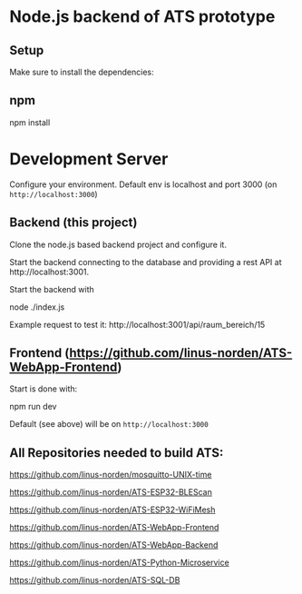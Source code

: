 # Node.js backend of ATS prototype

## Setup
Make sure to install the dependencies:
## npm
npm install

# Development Server
Configure your environment.
Default env is localhost and port 3000
(on `http://localhost:3000`)

## Backend (this project)
Clone the node.js based backend project and configure it.

Start the backend connecting to the database and providing a rest API at http://localhost:3001. 

Start the backend with

node ./index.js

Example request to test it: http://localhost:3001/api/raum_bereich/15

## Frontend (https://github.com/linus-norden/ATS-WebApp-Frontend)
Start is done with:

npm run dev

Default (see above) will be on `http://localhost:3000`

## All Repositories needed to build ATS:
https://github.com/linus-norden/mosquitto-UNIX-time

https://github.com/linus-norden/ATS-ESP32-BLEScan

https://github.com/linus-norden/ATS-ESP32-WiFiMesh

https://github.com/linus-norden/ATS-WebApp-Frontend

https://github.com/linus-norden/ATS-WebApp-Backend

https://github.com/linus-norden/ATS-Python-Microservice

https://github.com/linus-norden/ATS-SQL-DB
